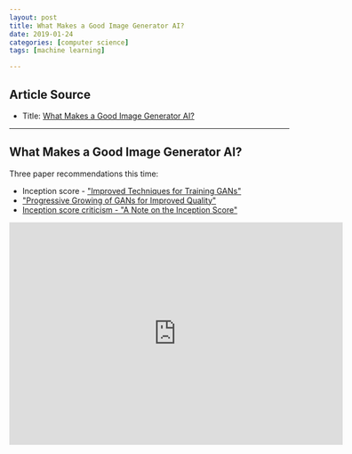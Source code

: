 ```yaml
---
layout: post
title: What Makes a Good Image Generator AI?
date: 2019-01-24
categories: [computer science]
tags: [machine learning]

---
```


## Article Source
* Title: [What Makes a Good Image Generator AI?](https://www.youtube.com/watch?v=1ct_P3IZow0)

---

## What Makes a Good Image Generator AI?

Three paper recommendations this time: 

- Inception score - ["Improved Techniques for Training GANs"](https://arxiv.org/abs/1606.03498)
- ["Progressive Growing of GANs for Improved Quality"](https://arxiv.org/abs/1710.10196)
- [Inception score criticism - "A Note on the Inception Score"](https://arxiv.org/abs/1801.01973)


<iframe width="600" height="400" src="https://www.youtube.com/embed/1ct_P3IZow0" frameborder="0" allow="accelerometer; autoplay; encrypted-media; gyroscope; picture-in-picture" allowfullscreen></iframe>